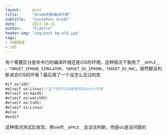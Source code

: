 ```yaml
---
layout:     post
title:      "Xcode判断编译环境"
subtitle:   "CocoaPod，Xcode"
date:       2017-10-21
author:     "Fidetro"
header-img: "img/post-bg-old.jpg"
tags:
- 问题随笔
- iOS
---
```


有个需要区分是命令行的编译环境还是iOS的环境，这种情况下我用了`__APPLE__`  、`TARGET_IPHONE_SIMULATOR`、`TARGET_OS_IPHONE`、`TARGET_OS_MAC`，居然都没判断进去iOS的环境？最后用了一个没怎么见过的宏
```swift
#if os(iOS)
#elseif os(Linux)//这个也可以判断是在Ubuntu环境
#elseif os(macOS)
#elseif os(watchOS)
#elseif os(tvOS)
#elseif os(Linux)
#else
#endif
```
这种情况测试后发现，用swift`__APPLE__`会没法判断，但是oc是没问题的
